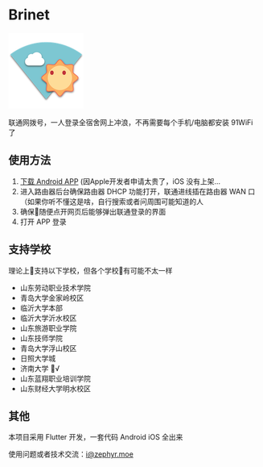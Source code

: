 # Brinet

![](./icon/icon150.png)

联通网拨号，一人登录全宿舍网上冲浪，不再需要每个手机/电脑都安装 91WiFi 了

## 使用方法

1. [下载 Android APP](https://github.com/iozephyr/Brinet/releases) (因Apple开发者申请太贵了，iOS 没有上架...
2. 进入路由器后台确保路由器 DHCP 功能打开，联通进线插在路由器 WAN 口（如果你听不懂这是啥，自行搜索或者问周围可能知道的人
3. 确保随便点开网页后能够弹出联通登录的界面
4. 打开 APP 登录

## 支持学校
理论上支持以下学校，但各个学校有可能不太一样
- 山东劳动职业技术学院
- 青岛大学金家岭校区
- 临沂大学本部
- 临沂大学沂水校区
- 山东旅游职业学院
- 山东技师学院
- 青岛大学浮山校区
- 日照大学城
- 济南大学 √
- 山东蓝翔职业培训学院
- 山东财经大学明水校区


## 其他
本项目采用 Flutter 开发，一套代码 Android iOS 全出来

使用问题或者技术交流：i@zephyr.moe